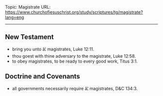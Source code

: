 Topic: Magistrate
URL: https://www.churchofjesuschrist.org/study/scriptures/tg/magistrate?lang=eng

---

## New Testament

- bring you unto â¦ magistrates, Luke 12:11.
- thou goest with thine adversary to the magistrate, Luke 12:58.
- to obey magistrates, to be ready to every good work, Titus 3:1.

## Doctrine and Covenants

- all governments necessarily require â¦ magistrates, D&C 134:3.

